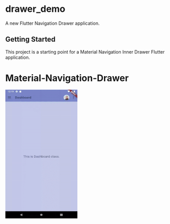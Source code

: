 # drawer_demo

A new Flutter Navigation Drawer application.

## Getting Started

This project is a starting point for a Material Navigation Inner Drawer Flutter application.

# Material-Navigation-Drawer

<img src="https://github.com/afifPathan/Material-Navigation-Inner-Drawer/blob/master/Material_Navigation_Inner_Drawer.gif" height="400" alt="Screenshot"/>

